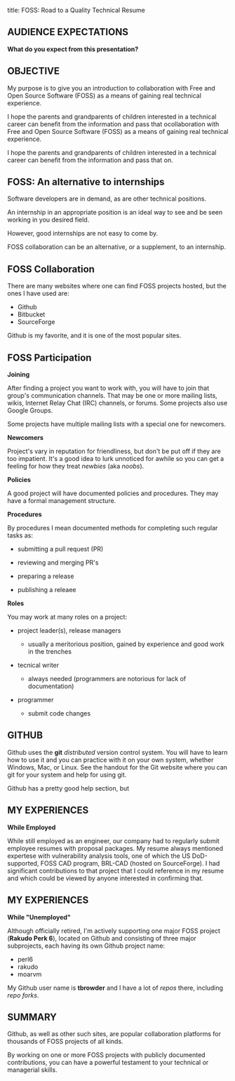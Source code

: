 title: FOSS: Road to a Quality Technical Resume
<!-- insert-file headers.md -->

## AUDIENCE EXPECTATIONS

**What do you expect from this presentation?**

## OBJECTIVE

My purpose is to give you an introduction to
collaboration with Free and Open Source Software (FOSS)
as a means of gaining real technical experience.

I hope the parents and grandparents of children
interested in a technical career can benefit from
the information and pass that ocollaboration with Free and Open Source Software (FOSS)
as a means of gaining real technical experience.

I hope the parents and grandparents of children
interested in a technical career can benefit from
the information and pass that on.


<!-- insert-file background.md -->

## FOSS: An alternative to internships

Software developers are in demand, as are other technical
positions.

An internship in an appropriate position is an ideal way
to see and be seen working in you desired field.

However, good internships are not easy to come by.

FOSS collaboration can be an alternative, or a supplement, to
an internship.

## FOSS Collaboration

There are many websites where one can find FOSS projects hosted,
but the ones I have used are:

- Github
- Bitbucket
- SourceForge

Github is my favorite, and it is one of the most popular sites.

## FOSS Participation

**Joining**

After finding a project you want to work with, you will have
to join that group's communication channels.
That may be one or more mailing lists, wikis, Internet Relay
Chat (IRC) channels, or forums. Some projects also
use Google Groups.

Some projects have multiple mailing lists with a special one
for newcomers.

**Newcomers**

Project's vary in reputation for friendliness, but don't be
put off if they are too impatient. It's a good idea to lurk
unnoticed for awhile so you can get a feeling for how
they treat *newbies* (aka *noobs*).

**Policies**

A good project will have documented policies and procedures. They may have 
a formal management structure.

**Procedures**

By procedures I mean documented methods for completing such regular tasks as:

- submitting a pull request (PR)

- reviewing and merging PR's

- preparing a release

- publishing a releaee

**Roles**

You may work at many roles on a project:

- project leader(s), release managers

    - usually a meritorious position, gained by experience
      and good work in the trenches

- tecnical writer

    - always needed (programmers are notorious for lack
      of documentation)

- programmer

    - submit code changes


## GITHUB

Github uses the **git** *distributed* version control system.  You
will have to learn how to use it and you can practice
with it on your own system, whether Windows, Mac, or Linux.
See the handout for the Git website where you can git for
your system and help for using git.


Github has a pretty good help section, but 
## MY EXPERIENCES

**While Employed**

While still employed as an engineer, our company had
to regularly submit employee resumes with proposal
packages.  My resume always mentioned expertese with
vulnerability analysis tools, one of which the 
US DoD-supported, FOSS CAD program, BRL-CAD (hosted on SourceForge).
I had significant contributions to that project
that I could reference in my resume and which
could be viewed by anyone interested in confirming
that.

## MY EXPERIENCES

**While "Unemployed"**

Although officially retired, I'm actively supporting
one major FOSS project (**Rakudo Perk 6**), located on Github and consisting of
three major subprojects, each having its own Github project name:

- perl6
- rakudo
- moarvm

My Github user name is **tbrowder** and I have a lot of *repos* there,
including *repo forks*.

## SUMMARY

Github, as well as other such sites, are popular collaboration
platforms for thousands of FOSS projects of all kinds.

By working on one or more FOSS projects with publicly documented 
contributions, you can have a powerful testament to
your technical or managerial skills.



<!-- insert-file closer-help.md -->
